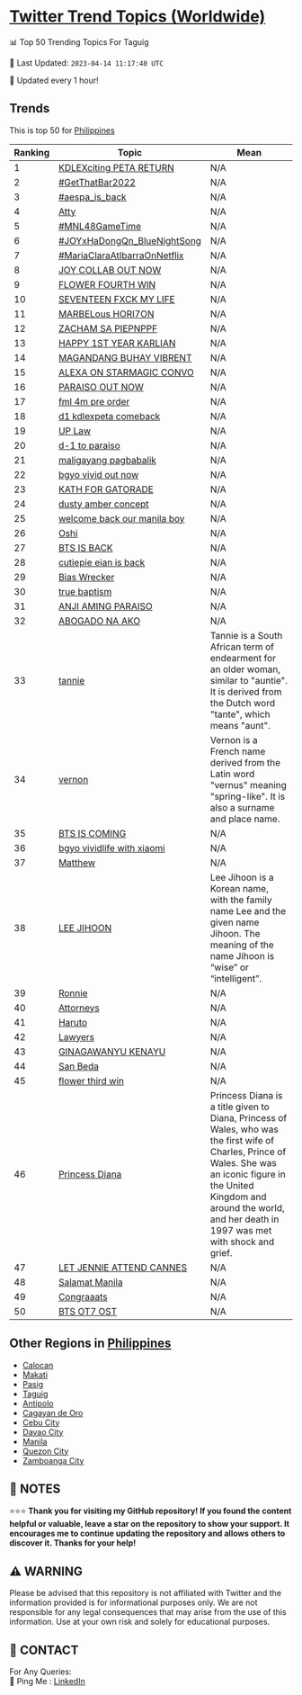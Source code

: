 [Twitter Trend Topics (Worldwide)](https://github.com/ErcinDedeoglu/Twitter-Trend-Topics)
==========


📊 Top 50 Trending Topics For Taguig

📆 Last Updated: `2023-04-14 11:17:40 UTC`

🔧 Updated every 1 hour!


## Trends

This is top 50 for [Philippines](</Philippines>)

| Ranking | Topic | Mean |
| ------- | ------------ | ------------ |
| 1 | [KDLEXciting PETA RETURN](http://twitter.com/search?q=KDLEXciting+PETA+RETURN) | N/A |
| 2 | [#GetThatBar2022](http://twitter.com/search?q=%23GetThatBar2022) | N/A |
| 3 | [#aespa_is_back](http://twitter.com/search?q=%23aespa_is_back) | N/A |
| 4 | [Atty](http://twitter.com/search?q=Atty) | N/A |
| 5 | [#MNL48GameTime](http://twitter.com/search?q=%23MNL48GameTime) | N/A |
| 6 | [#JOYxHaDongQn_BlueNightSong](http://twitter.com/search?q=%23JOYxHaDongQn_BlueNightSong) | N/A |
| 7 | [#MariaClaraAtIbarraOnNetflix](http://twitter.com/search?q=%23MariaClaraAtIbarraOnNetflix) | N/A |
| 8 | [JOY COLLAB OUT NOW](http://twitter.com/search?q=JOY+COLLAB+OUT+NOW) | N/A |
| 9 | [FLOWER FOURTH WIN](http://twitter.com/search?q=FLOWER+FOURTH+WIN) | N/A |
| 10 | [SEVENTEEN FXCK MY LIFE](http://twitter.com/search?q=SEVENTEEN+FXCK+MY+LIFE) | N/A |
| 11 | [MARBELous HORI7ON](http://twitter.com/search?q=MARBELous+HORI7ON) | N/A |
| 12 | [ZACHAM SA PIEPNPPF](http://twitter.com/search?q=ZACHAM+SA+PIEPNPPF) | N/A |
| 13 | [HAPPY 1ST YEAR KARLIAN](http://twitter.com/search?q=HAPPY+1ST+YEAR+KARLIAN) | N/A |
| 14 | [MAGANDANG BUHAY VIBRENT](http://twitter.com/search?q=MAGANDANG+BUHAY+VIBRENT) | N/A |
| 15 | [ALEXA ON STARMAGIC CONVO](http://twitter.com/search?q=ALEXA+ON+STARMAGIC+CONVO) | N/A |
| 16 | [PARAISO OUT NOW](http://twitter.com/search?q=PARAISO+OUT+NOW) | N/A |
| 17 | [fml 4m pre order](http://twitter.com/search?q=fml+4m+pre+order) | N/A |
| 18 | [d1 kdlexpeta comeback](http://twitter.com/search?q=d1+kdlexpeta+comeback) | N/A |
| 19 | [UP Law](http://twitter.com/search?q=UP+Law) | N/A |
| 20 | [d-1 to paraiso](http://twitter.com/search?q=d-1+to+paraiso) | N/A |
| 21 | [maligayang pagbabalik](http://twitter.com/search?q=maligayang+pagbabalik) | N/A |
| 22 | [bgyo vivid out now](http://twitter.com/search?q=bgyo+vivid+out+now) | N/A |
| 23 | [KATH FOR GATORADE](http://twitter.com/search?q=KATH+FOR+GATORADE) | N/A |
| 24 | [dusty amber concept](http://twitter.com/search?q=dusty+amber+concept) | N/A |
| 25 | [welcome back our manila boy](http://twitter.com/search?q=welcome+back+our+manila+boy) | N/A |
| 26 | [Oshi](http://twitter.com/search?q=Oshi) | N/A |
| 27 | [BTS IS BACK](http://twitter.com/search?q=BTS+IS+BACK) | N/A |
| 28 | [cutiepie eian is back](http://twitter.com/search?q=cutiepie+eian+is+back) | N/A |
| 29 | [Bias Wrecker](http://twitter.com/search?q=Bias+Wrecker) | N/A |
| 30 | [true baptism](http://twitter.com/search?q=true+baptism) | N/A |
| 31 | [ANJI AMING PARAISO](http://twitter.com/search?q=ANJI+AMING+PARAISO) | N/A |
| 32 | [ABOGADO NA AKO](http://twitter.com/search?q=ABOGADO+NA+AKO) | N/A |
| 33 | [tannie](http://twitter.com/search?q=tannie) | Tannie is a South African term of endearment for an older woman, similar to "auntie". It is derived from the Dutch word "tante", which means "aunt". |
| 34 | [vernon](http://twitter.com/search?q=vernon) | Vernon is a French name derived from the Latin word "vernus" meaning "spring-like". It is also a surname and place name. |
| 35 | [BTS IS COMING](http://twitter.com/search?q=BTS+IS+COMING) | N/A |
| 36 | [bgyo vividlife with xiaomi](http://twitter.com/search?q=bgyo+vividlife+with+xiaomi) | N/A |
| 37 | [Matthew](http://twitter.com/search?q=Matthew) | N/A |
| 38 | [LEE JIHOON](http://twitter.com/search?q=LEE+JIHOON) | Lee Jihoon is a Korean name, with the family name Lee and the given name Jihoon. The meaning of the name Jihoon is “wise” or “intelligent”. |
| 39 | [Ronnie](http://twitter.com/search?q=Ronnie) | N/A |
| 40 | [Attorneys](http://twitter.com/search?q=Attorneys) | N/A |
| 41 | [Haruto](http://twitter.com/search?q=Haruto) | N/A |
| 42 | [Lawyers](http://twitter.com/search?q=Lawyers) | N/A |
| 43 | [GINAGAWANYU KENAYU](http://twitter.com/search?q=GINAGAWANYU+KENAYU) | N/A |
| 44 | [San Beda](http://twitter.com/search?q=San+Beda) | N/A |
| 45 | [flower third win](http://twitter.com/search?q=flower+third+win) | N/A |
| 46 | [Princess Diana](http://twitter.com/search?q=Princess+Diana) | Princess Diana is a title given to Diana, Princess of Wales, who was the first wife of Charles, Prince of Wales. She was an iconic figure in the United Kingdom and around the world, and her death in 1997 was met with shock and grief. |
| 47 | [LET JENNIE ATTEND CANNES](http://twitter.com/search?q=LET+JENNIE+ATTEND+CANNES) | N/A |
| 48 | [Salamat Manila](http://twitter.com/search?q=Salamat+Manila) | N/A |
| 49 | [Congraaats](http://twitter.com/search?q=Congraaats) | N/A |
| 50 | [BTS OT7 OST](http://twitter.com/search?q=BTS+OT7+OST) | N/A |



## Other Regions in [Philippines](</Philippines>)

* [Calocan](</Philippines/Calocan.md>)
* [Makati](</Philippines/Makati.md>)
* [Pasig](</Philippines/Pasig.md>)
* [Taguig](</Philippines/Taguig.md>)
* [Antipolo](</Philippines/Antipolo.md>)
* [Cagayan de Oro](</Philippines/Cagayan de Oro.md>)
* [Cebu City](</Philippines/Cebu City.md>)
* [Davao City](</Philippines/Davao City.md>)
* [Manila](</Philippines/Manila.md>)
* [Quezon City](</Philippines/Quezon City.md>)
* [Zamboanga City](</Philippines/Zamboanga City.md>)



## 📝 NOTES

⭐⭐⭐ **Thank you for visiting my GitHub repository! If you found the content helpful or valuable, leave a star on the repository to show your support. It encourages me to continue updating the repository and allows others to discover it. Thanks for your help!**


## ⚠️ WARNING

Please be advised that this repository is not affiliated with Twitter and the information provided is for informational purposes only. We are not responsible for any legal consequences that may arise from the use of this information. Use at your own risk and solely for educational purposes.


## 📨 CONTACT

 For Any Queries:  
            🏓 Ping Me : [LinkedIn](https://www.linkedin.com/in/ercindedeoglu/)
